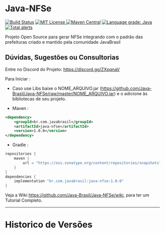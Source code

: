# Java-NFSe


[![Build Status](https://travis-ci.org/Java-Brasil/Java-NFSe.svg?branch=master)](https://travis-ci.org/Java-Brasil/Java-NFSe) [![MIT License](https://img.shields.io/github/license/Java-Brasil/Java-NFSe.svg) ](https://github.com/Java-Brasil/Java-NFSe/blob/master/LICENSE) [![Maven Central](https://img.shields.io/maven-central/v/br.com.javabrasil/java-nfse.svg?label=Maven%20Central)](https://search.maven.org/artifact/br.com.javabrasil/java-nfse/1.00.00/jar) [![Language grade: Java](https://img.shields.io/lgtm/grade/java/g/Java-Brasil/Java-NFSe.svg?logo=lgtm&logoWidth=18)](https://lgtm.com/projects/g/Java-Brasil/Java-NFSe/context:java) [![Total alerts](https://img.shields.io/lgtm/alerts/g/Java-Brasil/Java-NFSe.svg?logo=lgtm&logoWidth=18)](https://lgtm.com/projects/g/Java-Brasil/Java-NFSe/alerts/)

Projeto Open Source para gerar NFSe integrando com o padrão das prefeituras criado e mantido pela comunidade JavaBrasil

## Dúvidas, Sugestões ou Consultorias
Entre no Discord do Projeto: https://discord.gg/ZXpqnaV

Para Iniciar : 
- Caso use Libs baixe o NOME_ARQUIVO.jar (https://github.com/Java-Brasil/Java-NFSe/raw/master/NOME_ARQUIVO.jar) e o adicione às bibliotecas de seu projeto.


- Maven :
```xml
<dependency>
    <groupId>br.com.javabrasil</groupId>
    <artifactId>java-nfse</artifactId>
    <version>1.0.0</version>
</dependency>
```

- Gradle :
```groovy
repositories {
    maven { 
        url = "https://oss.sonatype.org/content/repositories/snapshots" 
    }
}
dependencies {
    implementation "br.com.javabrasil:java-nfse:1.0.0"
}
```

Veja a Wiki https://github.com/Java-Brasil/Java-NFSe/wiki, para ter um Tutorial Completo.

________________________________________________________________________________________________

# Historico de Versões
